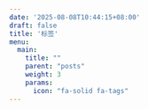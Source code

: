 ```yaml
---
date: '2025-08-08T10:44:15+08:00'
draft: false
title: '标签'
menu:
  main:
    title: ""
    parent: "posts"
    weight: 3
    params:
      icon: "fa-solid fa-tags"
---
```

